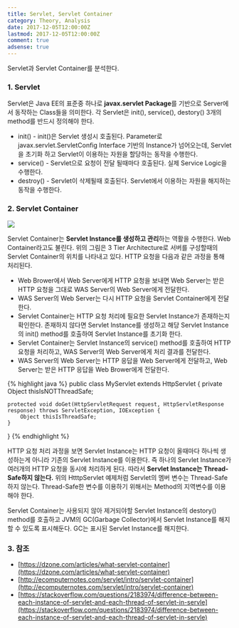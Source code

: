 ```yaml
---
title: Servlet, Servlet Container
category: Theory, Analysis
date: 2017-12-05T12:00:00Z
lastmod: 2017-12-05T12:00:00Z
comment: true
adsense: true
---
```


Servlet과 Servlet Container를 분석한다.

### 1. Servlet

Servlet은 Java EE의 표준중 하나로 **javax.servlet Package**를 기반으로 Server에서 동작하는 Class들을 의미한다. 각 Servlet은 init(), service(), destory() 3개의 method를 반드시 정의해야 한다.

* init() - init()은 Servlet 생성시 호출된다. Parameter로 javax.servlet.ServletConfig Interface 기반의 Instance가 넘어오는데, Servlet을 초기화 하고 Servlet이 이용하는 자원을 할당하는 동작을 수행한다.
* service() - Servlet으로 요청이 전달 될때마다 호출된다. 실제 Service Logic을 수행한다.
* destroy() - Servlet이 삭제될때 호출된다. Servlet에서 이용하는 자원을 해지하는 동작을 수행한다.

### 2. Servlet Container

![]({{site.baseurl}}/images/theory_analysis/Servlet_Servlet_Container/Servlet_Servlet_Container.PNG)

Servlet Container는 **Servlet Instance를 생성하고 관리**하는 역활을 수행한다. Web Container라고도 불린다. 위의 그림은 3 Tier Architecture로 서버를 구성할때의 Servlet Container의 위치를 나타내고 있다. HTTP 요청을 다음과 같은 과정을 통해 처리된다.

* Web Brower에서 Web Server에게 HTTP 요청을 보내면 Web Server는 받은 HTTP 요청을 그대로 WAS Server의 Web Server에게 전달한다.
* WAS Server의 Web Server는 다시 HTTP 요청을 Servlet Container에게 전달한다.
* Servlet Container는 HTTP 요청 처리에 필요한 Servlet Instance가 존재하는지 확인한다. 존재하지 않다면 Servlet Instance를 생성하고 해당 Servlet Instance의 init() method를 호출하여 Servlet Instance를 초기화 한다.
* Servlet Container는 Servlet Instance의 service() method를 호출하여 HTTP 요청을 처리하고, WAS Server의 Web Server에게 처리 결과를 전달한다.
* WAS Server의 Web Server는 HTTP 응답을 Web Server에게 전달하고, Web Server는 받은 HTTP 응답을 Web Brower에게 전달한다.

{% highlight java %}
public class MyServlet extends HttpServlet {
    private Object thisIsNOTThreadSafe;

    protected void doGet(HttpServletRequest request, HttpServletResponse response) throws ServletException, IOException {
        Object thisIsThreadSafe;
    }
}
{% endhighlight %}

HTTP 요청 처리 과정을 보면 Servlet Instance는 HTTP 요청이 올때마다 하나씩 생성하는게 아니라 기존의 Servlet Instance를 이용한다. 즉 하나의 Servlet Instance가 여러개의 HTTP 요청을 동시에 처리하게 된다. 따라서 **Servlet Instance는 Thread-Safe하지 않는다.** 위의 HtttpServlet 예제처럼 Servlet의 멤버 변수는 Thread-Safe하지 않는다. Thread-Safe한 변수를 이용하기 위해서는 Method의 지역변수를 이용해야 한다.

Servlet Container는 사용되지 않아 제거되야할 Servlet Instance의 destory() method를 호출하고 JVM의 GC(Garbage Collector)에서 Servlet Instance를 해지할 수 있도록 표시해둔다. GC는 표시된 Servlet Instance를 해지한다.

### 3. 참조

*  [https://dzone.com/articles/what-servlet-container](https://dzone.com/articles/what-servlet-container)
* [http://ecomputernotes.com/servlet/intro/servlet-container](http://ecomputernotes.com/servlet/intro/servlet-container)
* [https://stackoverflow.com/questions/2183974/difference-between-each-instance-of-servlet-and-each-thread-of-servlet-in-servle](https://stackoverflow.com/questions/2183974/difference-between-each-instance-of-servlet-and-each-thread-of-servlet-in-servle)

